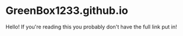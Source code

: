 # GreenBox1233.github.io

Hello! If you're reading this you probably don't have the full link put in!
